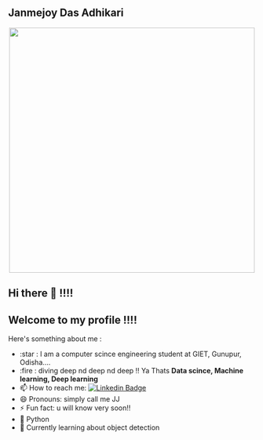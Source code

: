 ## Janmejoy Das Adhikari

<p align="center"><img src="https://user-images.githubusercontent.com/54749721/92200194-d8525180-ee96-11ea-8cce-e06ecb687eb6.gif" width="500" /> </p>

## Hi there 👋  !!!!
## Welcome to my profile !!!!

Here's something about me :
- :star : I am a computer scince engineering student at GIET, Gunupur, Odisha....
- :fire : diving deep nd deep nd deep !! Ya Thats **Data scince, Machine learning, Deep learning**
- 📫 How to reach me:  [![Linkedin Badge](https://img.shields.io/badge/-LinkedIn-blue?style=flat-square&logo=Linkedin&logoColor=white&link=https://www.linkedin.com/in/janmejoy-das-adhikari-6b9579162/)](https://www.linkedin.com/in/janmejoy-das-adhikari-6b9579162/)
- 😄 Pronouns: simply call me JJ
- ⚡ Fun fact: u will know very soon!! 
- 💙 Python
- 📖 Currently learning about object detection 
